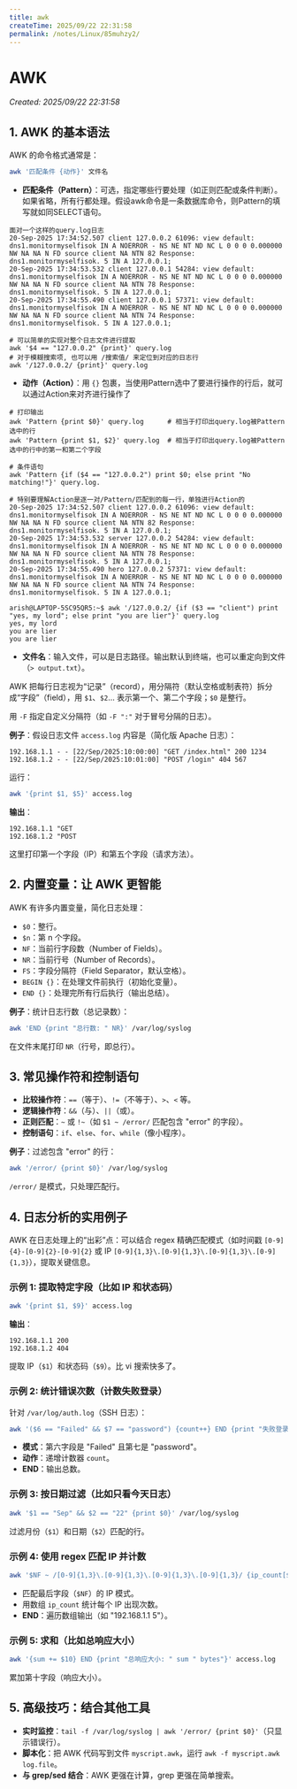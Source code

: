 ```yaml
---
title: awk
createTime: 2025/09/22 22:31:58
permalink: /notes/Linux/85muhzy2/
---
```

# AWK

*Created: 2025/09/22 22:31:58*

## 1. AWK 的基本语法

AWK 的命令格式通常是：

```bash
awk '匹配条件 {动作}' 文件名
```

- **匹配条件（Pattern）**：可选，指定哪些行要处理（如正则匹配或条件判断）。如果省略，所有行都处理。假设awk命令是一条数据库命令，则Pattern的填写就如同SELECT语句。
```Pattern
面对一个这样的query.log日志
20-Sep-2025 17:34:52.507 client 127.0.0.2 61096: view default: dns1.monitormyselfisok IN A NOERROR - NS NE NT ND NC L 0 0 0 0.000000 NW NA NA N FD source client NA NTN 82 Response: dns1.monitormyselfisok. 5 IN A 127.0.0.1;
20-Sep-2025 17:34:53.532 client 127.0.0.1 54284: view default: dns1.monitormyselfisok IN A NOERROR - NS NE NT ND NC L 0 0 0 0.000000 NW NA NA N FD source client NA NTN 78 Response: dns1.monitormyselfisok. 5 IN A 127.0.0.1;
20-Sep-2025 17:34:55.490 client 127.0.0.1 57371: view default: dns1.monitormyselfisok IN A NOERROR - NS NE NT ND NC L 0 0 0 0.000000 NW NA NA N FD source client NA NTN 74 Response: dns1.monitormyselfisok. 5 IN A 127.0.0.1;

# 可以简单的实现对整个日志文件进行提取
awk '$4 == "127.0.0.2" {print}' query.log
# 对于模糊搜索项, 也可以用 /搜索值/ 来定位到对应的日志行
awk '/127.0.0.2/ {print}' query.log
```
- **动作（Action）**：用 `{}` 包裹，当使用Pattern选中了要进行操作的行后，就可以通过Action来对齐进行操作了 
```Action
# 打印输出
awk 'Pattern {print $0}' query.log      # 相当于打印出query.log被Pattern选中的行
awk 'Pattern {print $1, $2}' query.log  # 相当于打印出query.log被Pattern选中的行中的第一和第二个字段

# 条件语句
awk 'Pattern {if ($4 == "127.0.0.2") print $0; else print "No matching!"}' query.log.

# 特别要理解Action是逐一对/Pattern/匹配到的每一行，单独进行Action的
20-Sep-2025 17:34:52.507 client 127.0.0.2 61096: view default: dns1.monitormyselfisok IN A NOERROR - NS NE NT ND NC L 0 0 0 0.000000 NW NA NA N FD source client NA NTN 82 Response: dns1.monitormyselfisok. 5 IN A 127.0.0.1;
20-Sep-2025 17:34:53.532 server 127.0.0.2 54284: view default: dns1.monitormyselfisok IN A NOERROR - NS NE NT ND NC L 0 0 0 0.000000 NW NA NA N FD source client NA NTN 78 Response: dns1.monitormyselfisok. 5 IN A 127.0.0.1;
20-Sep-2025 17:34:55.490 hero 127.0.0.2 57371: view default: dns1.monitormyselfisok IN A NOERROR - NS NE NT ND NC L 0 0 0 0.000000 NW NA NA N FD source client NA NTN 74 Response: dns1.monitormyselfisok. 5 IN A 127.0.0.1;

arish@LAPTOP-5SC95QR5:~$ awk '/127.0.0.2/ {if ($3 == "client") print "yes, my lord"; else print "you are lier"}' query.log
yes, my lord
you are lier
you are lier
```
- **文件名**：输入文件，可以是日志路径。输出默认到终端，也可以重定向到文件（`> output.txt`）。

AWK 把每行日志视为“记录”（record），用分隔符（默认空格或制表符）拆分成“字段”（field），用 `$1`、`$2`... 表示第一个、第二个字段；`$0` 是整行。

用 `-F` 指定自定义分隔符（如 `-F ":"` 对于冒号分隔的日志）。

**例子**：假设日志文件 `access.log` 内容是（简化版 Apache 日志）：

```
192.168.1.1 - - [22/Sep/2025:10:00:00] "GET /index.html" 200 1234
192.168.1.2 - - [22/Sep/2025:10:01:00] "POST /login" 404 567
```

运行：

```bash
awk '{print $1, $5}' access.log
```

**输出**：

```
192.168.1.1 "GET
192.168.1.2 "POST
```

这里打印第一个字段（IP）和第五个字段（请求方法）。

## 2. 内置变量：让 AWK 更智能

AWK 有许多内置变量，简化日志处理：

- `$0`：整行。
- `$n`：第 n 个字段。
- `NF`：当前行字段数（Number of Fields）。
- `NR`：当前行号（Number of Records）。
- `FS`：字段分隔符（Field Separator，默认空格）。
- `BEGIN {}`：在处理文件前执行（初始化变量）。
- `END {}`：处理完所有行后执行（输出总结）。

**例子**：统计日志行数（总记录数）：

```bash
awk 'END {print "总行数: " NR}' /var/log/syslog
```

在文件末尾打印 `NR`（行号，即总行）。

## 3. 常见操作符和控制语句

- **比较操作符**：`==`（等于）、`!=`（不等于）、`>`、`<` 等。
- **逻辑操作符**：`&&`（与）、`||`（或）。
- **正则匹配**：`~` 或 `!~`（如 `$1 ~ /error/` 匹配包含 "error" 的字段）。
- **控制语句**：`if`、`else`、`for`、`while`（像小程序）。

**例子**：过滤包含 "error" 的行：

```bash
awk '/error/ {print $0}' /var/log/syslog
```

`/error/` 是模式，只处理匹配行。

## 4. 日志分析的实用例子

AWK 在日志处理上的“出彩”点：可以结合 regex 精确匹配模式（如时间戳 `[0-9]{4}-[0-9]{2}-[0-9]{2}` 或 IP `[0-9]{1,3}\.[0-9]{1,3}\.[0-9]{1,3}\.[0-9]{1,3}`），提取关键信息。

### 示例 1: 提取特定字段（比如 IP 和状态码）

```bash
awk '{print $1, $9}' access.log
```

**输出**：

```
192.168.1.1 200
192.168.1.2 404
```

提取 IP（`$1`）和状态码（`$9`）。比 vi 搜索快多了。

### 示例 2: 统计错误次数（计数失败登录）

针对 `/var/log/auth.log`（SSH 日志）：

```bash
awk '($6 == "Failed" && $7 == "password") {count++} END {print "失败登录次数: " count}' /var/log/auth.log
```

- **模式**：第六字段是 "Failed" 且第七是 "password"。
- **动作**：递增计数器 `count`。
- **END**：输出总数。

### 示例 3: 按日期过滤（比如只看今天日志）

```bash
awk '$1 == "Sep" && $2 == "22" {print $0}' /var/log/syslog
```

过滤月份（`$1`）和日期（`$2`）匹配的行。

### 示例 4: 使用 regex 匹配 IP 并计数

```bash
awk '$NF ~ /[0-9]{1,3}\.[0-9]{1,3}\.[0-9]{1,3}\.[0-9]{1,3}/ {ip_count[$NF]++} END {for (ip in ip_count) print ip, ip_count[ip]}' /var/log/auth.log
```

- 匹配最后字段（`$NF`）的 IP 模式。
- 用数组 `ip_count` 统计每个 IP 出现次数。
- **END**：遍历数组输出（如 "192.168.1.1 5"）。

### 示例 5: 求和（比如总响应大小）

```bash
awk '{sum += $10} END {print "总响应大小: " sum " bytes"}' access.log
```

累加第十字段（响应大小）。

## 5. 高级技巧：结合其他工具

- **实时监控**：`tail -f /var/log/syslog | awk '/error/ {print $0}'`（只显示错误行）。
- **脚本化**：把 AWK 代码写到文件 `myscript.awk`，运行 `awk -f myscript.awk log.file`。
- **与 grep/sed 结合**：AWK 更强在计算，grep 更强在简单搜索。

